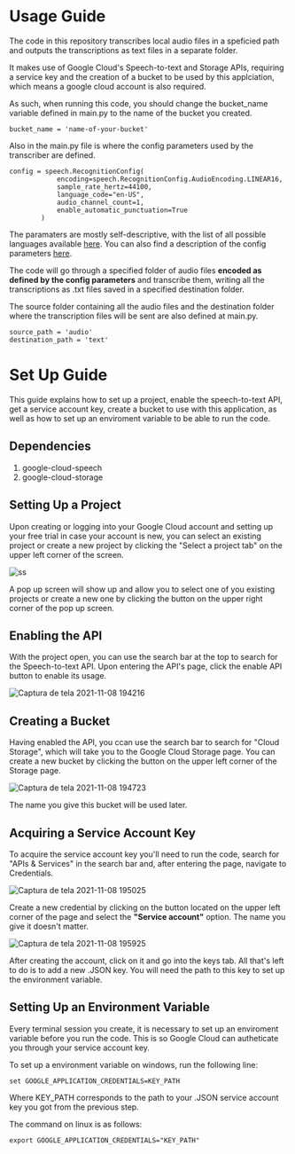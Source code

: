 # Usage Guide
The code in this repository transcribes local audio files in a speficied path and outputs the transcriptions as text files in a separate folder.

It makes use of Google Cloud's Speech-to-text and Storage APIs, requiring a service key and the creation of a bucket to be used by this applciation, which means a google cloud account is also required.

As such, when running this code, you should change the bucket_name variable defined in main.py to the name of the bucket you created.

```
bucket_name = 'name-of-your-bucket'
```

Also in the main.py file is where the config parameters used by the transcriber are defined.

```
config = speech.RecognitionConfig(
            encoding=speech.RecognitionConfig.AudioEncoding.LINEAR16,
            sample_rate_hertz=44100,
            language_code="en-US",
            audio_channel_count=1,
            enable_automatic_punctuation=True
        )
```
The paramaters are mostly self-descriptive, with the list of all possible languages available [here](https://cloud.google.com/speech-to-text/docs/languages). You can also find a description of the config parameters [here](https://cloud.google.com/speech-to-text/docs/reference/rest/v1/RecognitionConfig).

The code will go through a specified folder of audio files **encoded as defined by the config parameters** and transcribe them, writing all the transcriptions as .txt files saved in a specified destination folder.

The source folder containing all the audio files and the destination folder where the transcription files will be sent are also defined at main.py.

```
source_path = 'audio'
destination_path = 'text'
```

# Set Up Guide

This guide explains how to set up a project, enable the speech-to-text API, get a service account key, create a bucket to use with this application, as well as how to set up an enviroment variable to be able to run the code.

## Dependencies 
1. google-cloud-speech
2. google-cloud-storage

## Setting Up a Project
Upon creating or logging into your Google Cloud account and setting up your free trial in case your account is new, you can select an existing project or create a new project by clicking the "Select a project tab" on the upper left corner of the screen. 

![ss](https://user-images.githubusercontent.com/24488357/140826497-f8d9b697-935b-42fe-92b7-b4e0275c8249.png)

A pop up screen will show up and allow you to select one of you existing projects or create a new one by clicking the button on the upper right corner of the pop up screen.

## Enabling the API
With the project open, you can use the search bar at the top to search for the Speech-to-text API. Upon entering the API's page, click the enable API button to enable its usage.

![Captura de tela 2021-11-08 194216](https://user-images.githubusercontent.com/24488357/140829808-09d0982b-6f4c-45e0-958c-0afa90fd607c.png)

## Creating a Bucket
Having enabled the API, you ccan use the search bar to search for "Cloud Storage", which will take you to the Google Cloud Storage page. You can create a new bucket by clicking the button on the upper left corner of the Storage page.

![Captura de tela 2021-11-08 194723](https://user-images.githubusercontent.com/24488357/140830347-0bffb1cb-6370-4fca-bf86-d0b3a1502a38.png)

The name you give this bucket will be used later.

## Acquiring a Service Account Key
To acquire the service account key you'll need to run the code, search for "APIs & Services" in the search bar and, after entering the page, navigate to Credentials.

![Captura de tela 2021-11-08 195025](https://user-images.githubusercontent.com/24488357/140830792-ddbb028f-a6f0-4b25-8dd0-6a53816e4003.png)

Create a new credential by clicking on the button located on the upper left corner of the page and select the **"Service account"** option. The name you give it doesn't matter.

![Captura de tela 2021-11-08 195925](https://user-images.githubusercontent.com/24488357/140831688-ffe6bc2f-ae09-4802-a40e-d12d6ac88344.png)

After creating the account, click on it and go into the keys tab. All that's left to do is to add a new .JSON key. You will need the path to this key to set up the environment variable.

## Setting Up an Environment Variable

Every terminal session you create, it is necessary to set up an enviroment variable before you run the code. This is so Google Cloud can autheticate you through your service account key.

To set up a environment variable on windows, run the following line:

```
set GOOGLE_APPLICATION_CREDENTIALS=KEY_PATH
```

Where KEY_PATH corresponds to the path to your .JSON service account key you got from the previous step.

The command on linux is as follows:

```
export GOOGLE_APPLICATION_CREDENTIALS="KEY_PATH"
```
